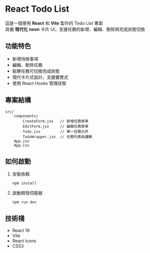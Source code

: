 # React Todo List

這是一個使用 **React** 和 **Vite** 製作的 Todo List 專案</br>
具備 **現代化** **neon** 卡片 UI，支援任務的新增、編輯、刪除與完成狀態切換

## 功能特色

- 新增待辦事項
- 編輯、刪除任務
- 點擊任務可切換完成狀態
- 現代卡片式設計，支援響應式
- 使用 React Hooks 管理狀態

## 專案結構

```
src/
	components/
		CreateForm.jsx   // 新增任務表單
		EditForm.jsx     // 編輯任務表單
		Todo.jsx         // 單一任務元件
		TodoWrapper.jsx  // 任務列表與邏輯
	App.jsx
	App.css
```

## 如何啟動

1. 安裝依賴
   ```
   npm install
   ```
2. 啟動開發伺服器
   ```
   npm run dev
   ```

## 技術棧

- React 19
- Vite
- React Icons
- CSS3
